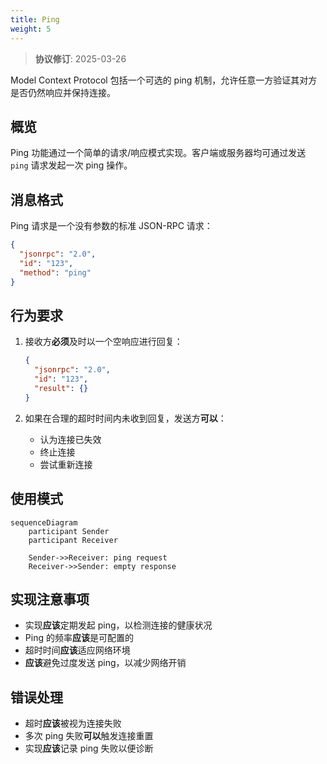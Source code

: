 ```yaml
---
title: Ping
weight: 5
---
```


> **协议修订**: 2025-03-26

Model Context Protocol 包括一个可选的 ping 机制，允许任意一方验证其对方是否仍然响应并保持连接。

## 概览

Ping 功能通过一个简单的请求/响应模式实现。客户端或服务器均可通过发送 `ping` 请求发起一次 ping 操作。

## 消息格式

Ping 请求是一个没有参数的标准 JSON-RPC 请求：

```json
{
  "jsonrpc": "2.0",
  "id": "123",
  "method": "ping"
}
```

## 行为要求

1. 接收方**必须**及时以一个空响应进行回复：

    ```json
    {
      "jsonrpc": "2.0",
      "id": "123",
      "result": {}
    }
    ```

2. 如果在合理的超时时间内未收到回复，发送方**可以**：

   - 认为连接已失效
   - 终止连接
   - 尝试重新连接

## 使用模式

```mermaid
sequenceDiagram
    participant Sender
    participant Receiver

    Sender->>Receiver: ping request
    Receiver->>Sender: empty response
```

## 实现注意事项

- 实现**应该**定期发起 ping，以检测连接的健康状况
- Ping 的频率**应该**是可配置的
- 超时时间**应该**适应网络环境
- **应该**避免过度发送 ping，以减少网络开销

## 错误处理

- 超时**应该**被视为连接失败
- 多次 ping 失败**可以**触发连接重置
- 实现**应该**记录 ping 失败以便诊断
